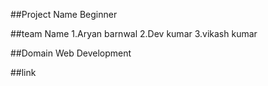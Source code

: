 ##Project Name
Beginner

##team Name
1.Aryan barnwal
2.Dev kumar
3.vikash kumar

##Domain
Web Development

##link
